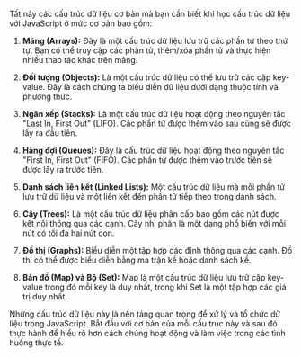 Tất nảy các cấu trúc dữ liệu cơ bản mà bạn cần biết khi học cấu trúc dữ liệu với JavaScript ở mức cơ bản bao gồm:

1. **Mảng (Arrays):** Đây là một cấu trúc dữ liệu lưu trữ các phần tử theo thứ tự. Bạn có thể truy cập các phần tử, thêm/xóa phần tử và thực hiện nhiều thao tác khác trên mảng.

2. **Đối tượng (Objects):** Là một cấu trúc dữ liệu có thể lưu trữ các cặp key-value. Đây là cách chúng ta biểu diễn dữ liệu dưới dạng thuộc tính và phương thức.

3. **Ngăn xếp (Stacks):** Là một cấu trúc dữ liệu hoạt động theo nguyên tắc "Last In, First Out" (LIFO). Các phần tử được thêm vào sau cùng sẽ được lấy ra đầu tiên.

4. **Hàng đợi (Queues):** Đây là cấu trúc dữ liệu hoạt động theo nguyên tắc "First In, First Out" (FIFO). Các phần tử được thêm vào trước tiên sẽ được lấy ra trước tiên.

5. **Danh sách liên kết (Linked Lists):** Một cấu trúc dữ liệu mà mỗi phần tử lưu trữ dữ liệu và một liên kết đến phần tử tiếp theo trong danh sách.

6. **Cây (Trees):** Là một cấu trúc dữ liệu phân cấp bao gồm các nút được kết nối thông qua các cạnh. Cây nhị phân là một dạng phổ biến với mỗi nút có tối đa hai nút con.

7. **Đồ thị (Graphs):** Biểu diễn một tập hợp các đỉnh thông qua các cạnh. Đồ thị có thể được biểu diễn bằng ma trận kề hoặc danh sách kề.

8. **Bản đồ (Map) và Bộ (Set):** Map là một cấu trúc dữ liệu lưu trữ cặp key-value trong đó mỗi key là duy nhất, trong khi Set là một tập hợp các giá trị duy nhất.

Những cấu trúc dữ liệu này là nền tảng quan trọng để xử lý và tổ chức dữ liệu trong JavaScript. Bắt đầu với cơ bản của mỗi cấu trúc này và sau đó thực hành để hiểu rõ hơn cách chúng hoạt động và làm việc trong các tình huống thực tế.
